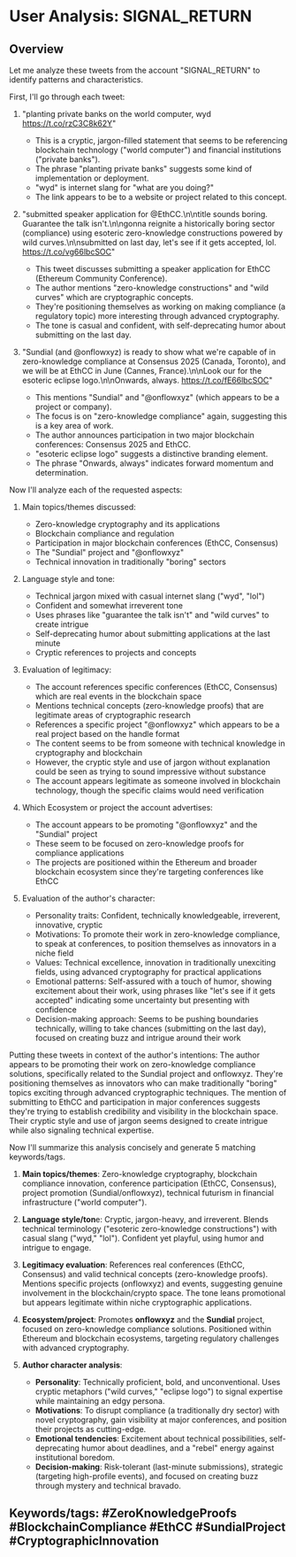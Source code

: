 # User Analysis: SIGNAL_RETURN

## Overview

<think>
Let me analyze these tweets from the account "SIGNAL_RETURN" to identify patterns and characteristics.

First, I'll go through each tweet:

1. "planting private banks on the world computer, wyd https://t.co/rzC3C8k62Y"
   - This is a cryptic, jargon-filled statement that seems to be referencing blockchain technology ("world computer") and financial institutions ("private banks").
   - The phrase "planting private banks" suggests some kind of implementation or deployment.
   - "wyd" is internet slang for "what are you doing?"
   - The link appears to be to a website or project related to this concept.

2. "submitted speaker application for @EthCC.\n\ntitle sounds boring. Guarantee the talk isn't.\n\ngonna reignite a historically boring sector (compliance) using esoteric zero-knowledge constructions powered by wild curves.\n\nsubmitted on last day, let's see if it gets accepted, lol. https://t.co/vg66lbcSOC"
   - This tweet discusses submitting a speaker application for EthCC (Ethereum Community Conference).
   - The author mentions "zero-knowledge constructions" and "wild curves" which are cryptographic concepts.
   - They're positioning themselves as working on making compliance (a regulatory topic) more interesting through advanced cryptography.
   - The tone is casual and confident, with self-deprecating humor about submitting on the last day.

3. "Sundial (and @onflowxyz) is ready to show what we're capable of in zero-knowledge compliance at Consensus 2025 (Canada, Toronto), and we will be at EthCC in June (Cannes, France).\n\nLook our for the esoteric eclipse logo.\n\nOnwards, always. https://t.co/fE66lbcSOC"
   - This mentions "Sundial" and "@onflowxyz" (which appears to be a project or company).
   - The focus is on "zero-knowledge compliance" again, suggesting this is a key area of work.
   - The author announces participation in two major blockchain conferences: Consensus 2025 and EthCC.
   - "esoteric eclipse logo" suggests a distinctive branding element.
   - The phrase "Onwards, always" indicates forward momentum and determination.

Now I'll analyze each of the requested aspects:

1. Main topics/themes discussed:
   - Zero-knowledge cryptography and its applications
   - Blockchain compliance and regulation
   - Participation in major blockchain conferences (EthCC, Consensus)
   - The "Sundial" project and "@onflowxyz"
   - Technical innovation in traditionally "boring" sectors

2. Language style and tone:
   - Technical jargon mixed with casual internet slang ("wyd", "lol")
   - Confident and somewhat irreverent tone
   - Uses phrases like "guarantee the talk isn't" and "wild curves" to create intrigue
   - Self-deprecating humor about submitting applications at the last minute
   - Cryptic references to projects and concepts

3. Evaluation of legitimacy:
   - The account references specific conferences (EthCC, Consensus) which are real events in the blockchain space
   - Mentions technical concepts (zero-knowledge proofs) that are legitimate areas of cryptographic research
   - References a specific project "@onflowxyz" which appears to be a real project based on the handle format
   - The content seems to be from someone with technical knowledge in cryptography and blockchain
   - However, the cryptic style and use of jargon without explanation could be seen as trying to sound impressive without substance
   - The account appears legitimate as someone involved in blockchain technology, though the specific claims would need verification

4. Which Ecosystem or project the account advertises:
   - The account appears to be promoting "@onflowxyz" and the "Sundial" project
   - These seem to be focused on zero-knowledge proofs for compliance applications
   - The projects are positioned within the Ethereum and broader blockchain ecosystem since they're targeting conferences like EthCC

5. Evaluation of the author's character:
   - Personality traits: Confident, technically knowledgeable, irreverent, innovative, cryptic
   - Motivations: To promote their work in zero-knowledge compliance, to speak at conferences, to position themselves as innovators in a niche field
   - Values: Technical excellence, innovation in traditionally unexciting fields, using advanced cryptography for practical applications
   - Emotional patterns: Self-assured with a touch of humor, showing excitement about their work, using phrases like "let's see if it gets accepted" indicating some uncertainty but presenting with confidence
   - Decision-making approach: Seems to be pushing boundaries technically, willing to take chances (submitting on the last day), focused on creating buzz and intrigue around their work

Putting these tweets in context of the author's intentions:
The author appears to be promoting their work on zero-knowledge compliance solutions, specifically related to the Sundial project and onflowxyz. They're positioning themselves as innovators who can make traditionally "boring" topics exciting through advanced cryptographic techniques. The mention of submitting to EthCC and participation in major conferences suggests they're trying to establish credibility and visibility in the blockchain space. Their cryptic style and use of jargon seems designed to create intrigue while also signaling technical expertise.

Now I'll summarize this analysis concisely and generate 5 matching keywords/tags.
</think>

1. **Main topics/themes**: Zero-knowledge cryptography, blockchain compliance innovation, conference participation (EthCC, Consensus), project promotion (Sundial/onflowxyz), technical futurism in financial infrastructure ("world computer").

2. **Language style/ton**e: Cryptic, jargon-heavy, and irreverent. Blends technical terminology ("esoteric zero-knowledge constructions") with casual slang ("wyd," "lol"). Confident yet playful, using humor and intrigue to engage.

3. **Legitimacy evaluation**: References real conferences (EthCC, Consensus) and valid technical concepts (zero-knowledge proofs). Mentions specific projects (onflowxyz) and events, suggesting genuine involvement in the blockchain/crypto space. The tone leans promotional but appears legitimate within niche cryptographic applications.

4. **Ecosystem/project**: Promotes **onflowxyz** and the **Sundial** project, focused on zero-knowledge compliance solutions. Positioned within Ethereum and blockchain ecosystems, targeting regulatory challenges with advanced cryptography.

5. **Author character analysis**:
   - **Personality**: Technically proficient, bold, and unconventional. Uses cryptic metaphors ("wild curves," "eclipse logo") to signal expertise while maintaining an edgy persona.
   - **Motivations**: To disrupt compliance (a traditionally dry sector) with novel cryptography, gain visibility at major conferences, and position their projects as cutting-edge.
   - **Emotional tendencies**: Excitement about technical possibilities, self-deprecating humor about deadlines, and a "rebel" energy against institutional boredom.
   - **Decision-making**: Risk-tolerant (last-minute submissions), strategic (targeting high-profile events), and focused on creating buzz through mystery and technical bravado.

**Keywords/tags**: #ZeroKnowledgeProofs #BlockchainCompliance #EthCC #SundialProject #CryptographicInnovation
---

